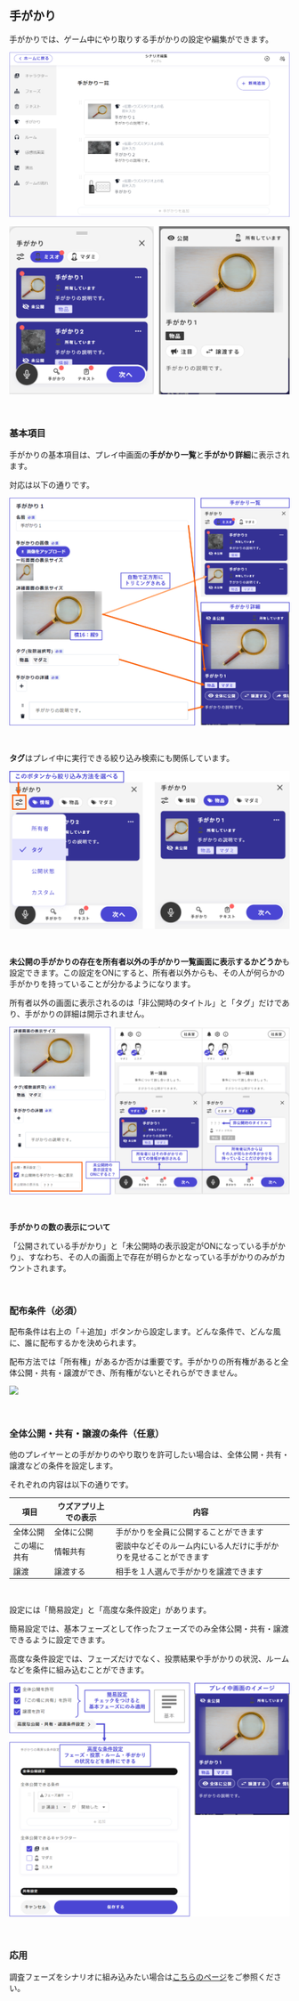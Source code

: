 ## 手がかり

手がかりでは、ゲーム中にやり取りする手がかりの設定や編集ができます。

![](../images/clue0.png)

![](../images/clue1.png)

<br>

### 基本項目

手がかりの基本項目は、プレイ中画面の**手がかり一覧**と**手がかり詳細**に表示されます。

対応は以下の通りです。

![](../images/clue2.png)

<br>

**タグ**はプレイ中に実行できる絞り込み検索にも関係しています。

![](../images/clue5.png)

<br>

**未公開の手がかりの存在を所有者以外の手がかり一覧画面に表示するかどうか**も設定できます。この設定をONにすると、所有者以外からも、その人が何らかの手がかりを持っていることが分かるようになります。

所有者以外の画面に表示されるのは「非公開時のタイトル」と「タグ」だけであり、手がかりの詳細は開示されません。

![](../images/clue6.png)

<br>

**手がかりの数の表示について**

「公開されている手がかり」と「未公開時の表示設定がONになっている手がかり」、すなわち、その人の画面上で存在が明らかとなっている手がかりのみがカウントされます。

<br>


### 配布条件（必須）

配布条件は右上の「＋追加」ボタンから設定します。どんな条件で、どんな風に、誰に配布するかを決められます。

配布方法では「所有権」があるか否かは重要です。手がかりの所有権があると全体公開・共有・譲渡ができ、所有権がないとそれらができません。

![](../images/clue9.png)

<br>

### 全体公開・共有・譲渡の条件（任意）

他のプレイヤーとの手がかりのやり取りを許可したい場合は、全体公開・共有・譲渡などの条件を設定します。

それぞれの内容は以下の通りです。

| 項目                 | ウズアプリ上での表示           | 内容             |
| -------------------- | ----------------------------- | ------------------------------------- |
| 全体公開   | 全体に公開  | 手がかりを全員に公開することができます      |
| この場に共有   | 情報共有 | 密談中などそのルーム内にいる人だけに手がかりを見せることができます     |
| 譲渡     | 譲渡する | 相手を１人選んで手がかりを譲渡できます |

<br>

設定には「簡易設定」と「高度な条件設定」があります。

簡易設定では、基本フェーズとして作ったフェーズでのみ全体公開・共有・譲渡できるように設定できます。

高度な条件設定では、フェーズだけでなく、投票結果や手がかりの状況、ルームなどを条件に組み込むことができます。

![](../images/clue8.png)

<br>

### 応用

調査フェーズをシナリオに組み込みたい場合は[こちらのページ](../advanced/investigation.md)をご参照ください。



